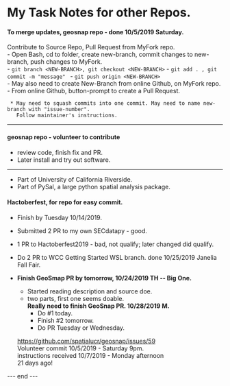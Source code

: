 # My Task Notes for other Repos.  

#### To merge updates, geosnap repo - done 10/5/2019 Saturday.    
     
   Contribute to Source Repo, Pull Request from MyFork repo.  
     - Open Bash, cd to folder, create new-branch, commit changes to new-branch, push changes to MyFork.  
     - ```git branch <NEW-BRANCH>, git checkout <NEW-BRANCH>```
     - ```git add . , git commit -m "message" ```
     - ```git push origin <NEW-BRANCH>```  
     - May also need to create New-Branch from online Github, on MyFork repo.
     - From online Github, button-prompt to create a Pull Request.  
  
     * May need to squash commits into one commit. May need to name new-branch with "issue-number". 
       Follow maintainer's instructions.  

---------------------------------------------------  

#### geosnap repo - volunteer to contribute

 - review code, finish fix and PR.
 - Later install and try out software.  
 ----------------  
 - Part of University of California Riverside.  
 - Part of PySal, a large python spatial analysis package.  
 
####  Hactoberfest, for repo for easy commit.  
 - Finish by Tuesday 10/14/2019.  
 - Submitted 2 PR to my own SECdatapy - good. 
 - 1 PR to Hactoberfest2019 - bad, not qualify; later changed did qualify. 
 - Do 2 PR to WCC Getting Started WSL branch. done 10/25/2019 Janelia Fall Fair.  
 - **Finish GeoSmap PR by tomorrow, 10/24/2019 TH -- Big One.**  
   * Started reading description and source doe.  
   * two parts, first one seems doable.  
   **Really need to finish GeoSnap PR.  10/28/2019 M.**  
     - Do #1 today.  
     - Finish #2 tomorrow. 
     - Do PR Tuesday or Wednesday.  
     
   https://github.com/spatialucr/geosnap/issues/59  
     Volunteer commit 10/5/2019 - Saturday 9pm.   
     instructions received 10/7/2019 - Monday afternoon  
     21 days ago!  
     
--- end --- 
 
     

